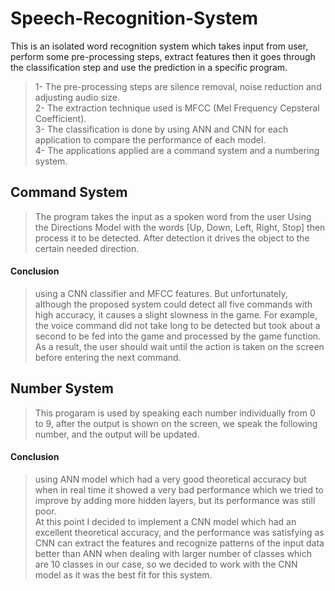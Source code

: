 # Speech-Recognition-System

This is an isolated word recognition system which takes input from user, perform some pre-processing steps, extract features 
then it goes through the classification step and use the prediction in a specific program.

> 1- The pre-processing steps are silence removal, noise reduction and adjusting audio size. </br>
> 2- The extraction technique used is MFCC (Mel Frequency Cepsteral Coefficient). </br>
> 3- The classification is done by using ANN and CNN for each application to compare the performance of each model. </br>
> 4- The applications applied are a command system and a numbering system. </br>

## Command System
> The program takes the input as a spoken word from the user Using the Directions Model with the words [Up, Down, Left, Right, Stop] then process it to be detected.
  After detection it drives the object to the certain needed direction. </br>
  
  #### Conclusion
  > using a CNN classifier and MFCC features. But unfortunately, although the proposed system could detect all five commands with high accuracy, it causes a slight         slowness in the game. For example, the voice command did not take long to be detected but took about a second to be fed into the game and processed by the game           function. As a result, the user should wait until the action is taken on the screen before entering the next command.
  
## Number System
> This progaram is used by speaking each number individually from 0 to 9, after the output is shown on the screen, we speak the following number, and the output will be   updated. </br>

  #### Conclusion
  > using ANN model which had a very good theoretical accuracy but when in real time it showed a very bad performance which we tried to improve by adding more hidden       layers, but its performance was still poor.</br>
  At this point I decided to implement a CNN model which had an excellent theoretical accuracy, and the performance was satisfying as CNN can extract the features and
  recognize patterns of the input data better than ANN when dealing with larger number of classes which are 10 classes in our case, so we decided to work with the CNN     model as it was the best fit for this system.
